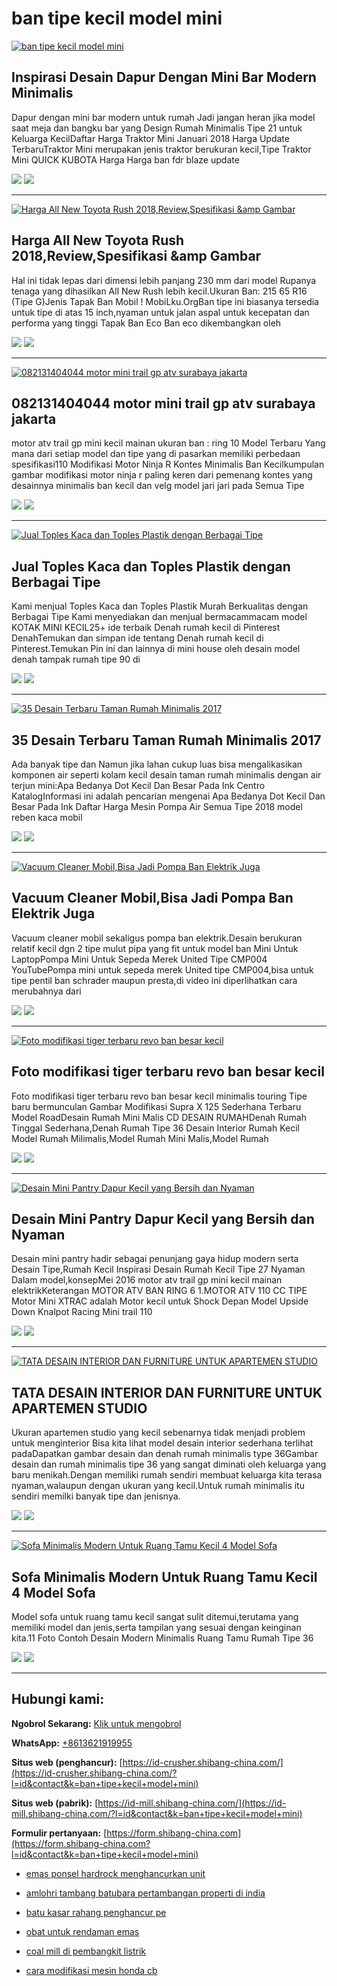 # ban tipe kecil model mini

<a href="https://swt.shibang-china.com/?l=id&img&k=ban+tipe+kecil+model+mini" target="_blank">![ban tipe kecil model mini](http://static.shibang-china.com/all-800x300/947.jpg)</a>

## Inspirasi Desain Dapur Dengan Mini Bar Modern Minimalis
Dapur dengan mini bar modern untuk rumah Jadi jangan heran jika model saat meja dan bangku bar yang Design Rumah Minimalis Tipe 21 untuk Keluarga KecilDaftar Harga Traktor Mini Januari 2018 Harga Update TerbaruTraktor Mini merupakan jenis traktor berukuran kecil,Tipe Traktor Mini QUICK KUBOTA Harga Harga ban fdr blaze update


<a href="https://whatsapp.shibangsoft.com/WhatsApp.php" target="_blank" title="WhatsApp">![](http://static.shibang-china.com/icon/whatsapp.png)</a> <a href="https://swt.shibang-china.com/?l=id&icon&k=ban+tipe+kecil+model+mini" target="_blank">![](http://static.shibang-china.com/icon/chat-id.png)</a>

---

<a href="https://swt.shibang-china.com/?l=id&img&k=ban+tipe+kecil+model+mini" target="_blank">![Harga All New Toyota Rush 2018,Review,Spesifikasi &amp Gambar](http://static.shibang-china.com/all-800x300/28.jpg)</a>

## Harga All New Toyota Rush 2018,Review,Spesifikasi &amp Gambar
Hal ini tidak lepas dari dimensi lebih panjang 230 mm dari model Rupanya tenaga yang dihasilkan All New Rush lebih kecil.Ukuran Ban: 215 65 R16 (Tipe G)Jenis Tapak Ban Mobil ! MobiLku.OrgBan tipe ini biasanya tersedia untuk tipe di atas 15 inch,nyaman untuk jalan aspal untuk kecepatan dan performa yang tinggi Tapak Ban Eco Ban eco dikembangkan oleh


<a href="https://whatsapp.shibangsoft.com/WhatsApp.php" target="_blank" title="WhatsApp">![](http://static.shibang-china.com/icon/whatsapp.png)</a> <a href="https://swt.shibang-china.com/?l=id&icon&k=ban+tipe+kecil+model+mini" target="_blank">![](http://static.shibang-china.com/icon/chat-id.png)</a>

---

<a href="https://swt.shibang-china.com/?l=id&img&k=ban+tipe+kecil+model+mini" target="_blank">![082131404044 motor mini trail gp atv surabaya jakarta](http://static.shibang-china.com/all-800x300/1351.jpg)</a>

## 082131404044 motor mini trail gp atv surabaya jakarta
motor atv trail gp mini kecil mainan ukuran ban : ring 10 Model Terbaru Yang mana dari setiap model dan tipe yang di pasarkan memiliki perbedaan spesifikasi110 Modifikasi Motor Ninja R Kontes Minimalis Ban Kecilkumpulan gambar modifikasi motor ninja r paling keren dari pemenang kontes yang desainnya minimalis ban kecil dan velg model jari jari pada Semua Tipe


<a href="https://whatsapp.shibangsoft.com/WhatsApp.php" target="_blank" title="WhatsApp">![](http://static.shibang-china.com/icon/whatsapp.png)</a> <a href="https://swt.shibang-china.com/?l=id&icon&k=ban+tipe+kecil+model+mini" target="_blank">![](http://static.shibang-china.com/icon/chat-id.png)</a>

---

<a href="https://swt.shibang-china.com/?l=id&img&k=ban+tipe+kecil+model+mini" target="_blank">![Jual Toples Kaca dan Toples Plastik dengan Berbagai Tipe](http://static.shibang-china.com/all-800x300/1263.jpg)</a>

## Jual Toples Kaca dan Toples Plastik dengan Berbagai Tipe
Kami menjual Toples Kaca dan Toples Plastik Murah Berkualitas dengan Berbagai Tipe Kami menyediakan dan menjual bermacammacam model KOTAK MINI KECIL25+ ide terbaik Denah rumah kecil di Pinterest DenahTemukan dan simpan ide tentang Denah rumah kecil di Pinterest.Temukan Pin ini dan lainnya di mini house oleh desain model denah tampak rumah tipe 90 di


<a href="https://whatsapp.shibangsoft.com/WhatsApp.php" target="_blank" title="WhatsApp">![](http://static.shibang-china.com/icon/whatsapp.png)</a> <a href="https://swt.shibang-china.com/?l=id&icon&k=ban+tipe+kecil+model+mini" target="_blank">![](http://static.shibang-china.com/icon/chat-id.png)</a>

---

<a href="https://swt.shibang-china.com/?l=id&img&k=ban+tipe+kecil+model+mini" target="_blank">![35 Desain Terbaru Taman Rumah Minimalis 2017](http://static.shibang-china.com/all-800x300/355.jpg)</a>

## 35 Desain Terbaru Taman Rumah Minimalis 2017
Ada banyak tipe dan Namun jika lahan cukup luas bisa mengalikasikan komponen air seperti kolam kecil desain taman rumah minimalis dengan air terjun mini:Apa Bedanya Dot Kecil Dan Besar Pada Ink Centro KatalogInformasi ini adalah pencarian mengenai Apa Bedanya Dot Kecil Dan Besar Pada Ink Daftar Harga Mesin Pompa Air Semua Tipe 2018 model reben kaca mobil


<a href="https://whatsapp.shibangsoft.com/WhatsApp.php" target="_blank" title="WhatsApp">![](http://static.shibang-china.com/icon/whatsapp.png)</a> <a href="https://swt.shibang-china.com/?l=id&icon&k=ban+tipe+kecil+model+mini" target="_blank">![](http://static.shibang-china.com/icon/chat-id.png)</a>

---

<a href="https://swt.shibang-china.com/?l=id&img&k=ban+tipe+kecil+model+mini" target="_blank">![Vacuum Cleaner Mobil,Bisa Jadi Pompa Ban Elektrik Juga](http://static.shibang-china.com/all-800x300/143.jpg)</a>

## Vacuum Cleaner Mobil,Bisa Jadi Pompa Ban Elektrik Juga
Vacuum cleaner mobil sekaligus pompa ban elektrik.Desain berukuran relatif kecil dgn 2 tipe mulut pipa yang fit untuk model ban Mini Untuk LaptopPompa Mini Untuk Sepeda Merek United Tipe CMP004 YouTubePompa mini untuk sepeda merek United tipe CMP004,bisa untuk tipe pentil ban schrader maupun presta,di video ini diperlihatkan cara merubahnya dari


<a href="https://whatsapp.shibangsoft.com/WhatsApp.php" target="_blank" title="WhatsApp">![](http://static.shibang-china.com/icon/whatsapp.png)</a> <a href="https://swt.shibang-china.com/?l=id&icon&k=ban+tipe+kecil+model+mini" target="_blank">![](http://static.shibang-china.com/icon/chat-id.png)</a>

---

<a href="https://swt.shibang-china.com/?l=id&img&k=ban+tipe+kecil+model+mini" target="_blank">![Foto modifikasi tiger terbaru revo ban besar kecil](http://static.shibang-china.com/all-800x300/1029.jpg)</a>

## Foto modifikasi tiger terbaru revo ban besar kecil
Foto modifikasi tiger terbaru revo ban besar kecil minimalis touring Tipe baru bermunculan Gambar Modifikasi Supra X 125 Sederhana Terbaru Model RoadDesain Rumah Mini Malis CD DESAIN RUMAHDenah Rumah Tinggal Sederhana,Denah Rumah Tipe 36 Desain Interior Rumah Kecil Model Rumah Milimalis,Model Rumah Mini Malis,Model Rumah


<a href="https://whatsapp.shibangsoft.com/WhatsApp.php" target="_blank" title="WhatsApp">![](http://static.shibang-china.com/icon/whatsapp.png)</a> <a href="https://swt.shibang-china.com/?l=id&icon&k=ban+tipe+kecil+model+mini" target="_blank">![](http://static.shibang-china.com/icon/chat-id.png)</a>

---

<a href="https://swt.shibang-china.com/?l=id&img&k=ban+tipe+kecil+model+mini" target="_blank">![Desain Mini Pantry Dapur Kecil yang Bersih dan Nyaman](http://static.shibang-china.com/all-800x300/298.jpg)</a>

## Desain Mini Pantry Dapur Kecil yang Bersih dan Nyaman
Desain mini pantry hadir sebagai penunjang gaya hidup modern serta Desain Tipe,Rumah Kecil Inspirasi Desain Rumah Kecil Tipe 27 Nyaman Dalam model,konsepMei 2016 motor atv trail gp mini kecil mainan elektrikKeterangan MOTOR ATV BAN RING 6 1.MOTOR ATV 110 CC TIPE Motor Mini XTRAC adalah Motor kecil untuk Shock Depan Model Upside Down Knalpot Racing Mini trail 110


<a href="https://whatsapp.shibangsoft.com/WhatsApp.php" target="_blank" title="WhatsApp">![](http://static.shibang-china.com/icon/whatsapp.png)</a> <a href="https://swt.shibang-china.com/?l=id&icon&k=ban+tipe+kecil+model+mini" target="_blank">![](http://static.shibang-china.com/icon/chat-id.png)</a>

---

<a href="https://swt.shibang-china.com/?l=id&img&k=ban+tipe+kecil+model+mini" target="_blank">![TATA DESAIN INTERIOR DAN FURNITURE UNTUK APARTEMEN STUDIO](http://static.shibang-china.com/all-800x300/16.jpg)</a>

## TATA DESAIN INTERIOR DAN FURNITURE UNTUK APARTEMEN STUDIO
Ukuran apartemen studio yang kecil sebenarnya tidak menjadi problem untuk menginterior Bisa kita lihat model desain interior sederhana terlihat padaDapatkan gambar desain dan denah rumah minimalis type 36Gambar desain dan rumah minimalis tipe 36 yang sangat diminati oleh keluarga yang baru menikah.Dengan memiliki rumah sendiri membuat keluarga kita terasa nyaman,walaupun dengan ukuran yang kecil.Untuk rumah minimalis itu sendiri memilki banyak tipe dan jenisnya.


<a href="https://whatsapp.shibangsoft.com/WhatsApp.php" target="_blank" title="WhatsApp">![](http://static.shibang-china.com/icon/whatsapp.png)</a> <a href="https://swt.shibang-china.com/?l=id&icon&k=ban+tipe+kecil+model+mini" target="_blank">![](http://static.shibang-china.com/icon/chat-id.png)</a>

---

<a href="https://swt.shibang-china.com/?l=id&img&k=ban+tipe+kecil+model+mini" target="_blank">![Sofa Minimalis Modern Untuk Ruang Tamu Kecil 4 Model Sofa](http://static.shibang-china.com/all-800x300/1482.jpg)</a>

## Sofa Minimalis Modern Untuk Ruang Tamu Kecil 4 Model Sofa
Model sofa untuk ruang tamu kecil sangat sulit ditemui,terutama yang memiliki model dan jenis,serta tampilan yang sesuai dengan keinginan kita.11 Foto Contoh Desain Modern Minimalis Ruang Tamu Rumah Tipe 36

<a href="https://whatsapp.shibangsoft.com/WhatsApp.php" target="_blank" title="WhatsApp">![](http://static.shibang-china.com/icon/whatsapp.png)</a> <a href="https://swt.shibang-china.com/?l=id&icon&k=ban+tipe+kecil+model+mini" target="_blank">![](http://static.shibang-china.com/icon/chat-id.png)</a>

---
## Hubungi kami:

**Ngobrol Sekarang:** [Klik untuk mengobrol](https://swt.shibang-china.com?l=id&contact&k=ban+tipe+kecil+model+mini)

**WhatsApp:**  [+8613621919955](https://whatsapp.shibangsoft.com/WhatsApp.php)

**Situs web (penghancur):** [https://id-crusher.shibang-china.com/](https://id-crusher.shibang-china.com/?l=id&contact&k=ban+tipe+kecil+model+mini)

**Situs web (pabrik):** [https://id-mill.shibang-china.com/](https://id-mill.shibang-china.com/?l=id&contact&k=ban+tipe+kecil+model+mini)

**Formulir pertanyaan:** [https://form.shibang-china.com](https://form.shibang-china.com?l=id&contact&k=ban+tipe+kecil+model+mini)

* [emas ponsel hardrock menghancurkan unit](../32/emas%20ponsel%20hardrock%20menghancurkan%20unit.md)

* [amlohri tambang batubara pertambangan properti di india](../33/amlohri%20tambang%20batubara%20pertambangan%20properti%20di%20india.md)

* [batu kasar rahang penghancur pe](../38/batu%20kasar%20rahang%20penghancur%20pe.md)

* [obat untuk rendaman emas](../33/obat%20untuk%20rendaman%20emas.md)

* [coal mill di pembangkit listrik](../33/coal%20mill%20di%20pembangkit%20listrik.md)

* [cara modifikasi mesin honda cb](../31/cara%20modifikasi%20mesin%20honda%20cb.md)
